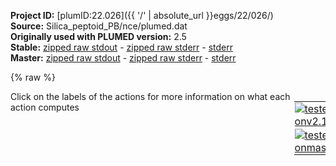 **Project ID:** [plumID:22.026]({{ '/' | absolute_url }}eggs/22/026/)  
**Source:** Silica_peptoid_PB/nce/plumed.dat  
**Originally used with PLUMED version:** 2.5  
**Stable:** [zipped raw stdout](plumed.dat.plumed.stdout.txt.zip) - [zipped raw stderr](plumed.dat.plumed.stderr.txt.zip) - [stderr](plumed.dat.plumed.stderr)  
**Master:** [zipped raw stdout](plumed.dat.plumed_master.stdout.txt.zip) - [zipped raw stderr](plumed.dat.plumed_master.stderr.txt.zip) - [stderr](plumed.dat.plumed_master.stderr)  

{% raw %}
<div style="width: 100%; float:left">
<div style="width: 90%; float:left" id="value_details_data/Silica_peptoid_PB/nce/plumed.dat"> Click on the labels of the actions for more information on what each action computes </div>
<div style="width: 10%; float:left"><table><tr><td style="padding:1px"><a href="plumed.dat.plumed.stderr"><img src="https://img.shields.io/badge/v2.10-passing-green.svg" alt="tested onv2.10" /></a></td></tr><tr><td style="padding:1px"><a href="plumed.dat.plumed_master.stderr"><img src="https://img.shields.io/badge/master-passing-green.svg" alt="tested onmaster" /></a></td></tr></table></div></div>
<pre style="width=97%;">
<span class="plumedtooltip" style="color:green">MOLINFO<span class="right">This command is used to provide information on the molecules that are present in your system. <a href="https://www.plumed.org/doc-master/user-doc/html/_m_o_l_i_n_f_o.html" style="color:green">More details</a><i></i></span></span> <span class="plumedtooltip">MOLTYPE<span class="right"> what kind of molecule is contained in the pdb file - usually not needed since protein/RNA/DNA are compatible<i></i></span></span>=protein <span class="plumedtooltip">STRUCTURE<span class="right">a file in pdb format containing a reference structure<i></i></span></span>=AhxNce6.pdb


<span style="display:none;" id="data/Silica_peptoid_PB/nce/plumed.dat">The MOLINFO action with label <b></b> calculates something</span><b name="data/Silica_peptoid_PB/nce/plumed.datbb" onclick='showPath("data/Silica_peptoid_PB/nce/plumed.dat","data/Silica_peptoid_PB/nce/plumed.datbb","data/Silica_peptoid_PB/nce/plumed.datbb","violet")'>bb</b><span style="display:none;" id="data/Silica_peptoid_PB/nce/plumed.datbb">The COM action with label <b>bb</b> calculates the following quantities:<table  align="center" frame="void" width="95%" cellpadding="5%"><tr><td width="5%"><b> Quantity </b>  </td><td width="5%"><b> Type </b>  </td><td><b> Description </b> </td></tr><tr><td width="5%">bb</td><td width="5%"><font color="violet">atoms</font></td><td>virtual atom calculated by COM action</td></tr></table></span>: <span class="plumedtooltip" style="color:green">COM<span class="right">Calculate the center of mass for a group of atoms. <a href="https://www.plumed.org/doc-master/user-doc/html/_c_o_m.html" style="color:green">More details</a><i></i></span></span> <span class="plumedtooltip">ATOMS<span class="right">the list of atoms which are involved the virtual atom's definition<i></i></span></span>=2947,2948,2949,2950,2953,2954,2964,2965,2968,2969,2979,2980,2983,2984,2994,2995,2998,2999,3009,3010,3013,3014,3024,3025,3028,3029

<b name="data/Silica_peptoid_PB/nce/plumed.datU1" onclick='showPath("data/Silica_peptoid_PB/nce/plumed.dat","data/Silica_peptoid_PB/nce/plumed.datU1","data/Silica_peptoid_PB/nce/plumed.datU1","violet")'>U1</b><span style="display:none;" id="data/Silica_peptoid_PB/nce/plumed.datU1">The COM action with label <b>U1</b> calculates the following quantities:<table  align="center" frame="void" width="95%" cellpadding="5%"><tr><td width="5%"><b> Quantity </b>  </td><td width="5%"><b> Type </b>  </td><td><b> Description </b> </td></tr><tr><td width="5%">U1</td><td width="5%"><font color="violet">atoms</font></td><td>virtual atom calculated by COM action</td></tr></table></span>: <span class="plumedtooltip" style="color:green">COM<span class="right">Calculate the center of mass for a group of atoms. <a href="https://www.plumed.org/doc-master/user-doc/html/_c_o_m.html" style="color:green">More details</a><i></i></span></span> <span class="plumedtooltip">ATOMS<span class="right">the list of atoms which are involved the virtual atom's definition<i></i></span></span>=2929-2946
<b name="data/Silica_peptoid_PB/nce/plumed.datU2" onclick='showPath("data/Silica_peptoid_PB/nce/plumed.dat","data/Silica_peptoid_PB/nce/plumed.datU2","data/Silica_peptoid_PB/nce/plumed.datU2","violet")'>U2</b><span style="display:none;" id="data/Silica_peptoid_PB/nce/plumed.datU2">The COM action with label <b>U2</b> calculates the following quantities:<table  align="center" frame="void" width="95%" cellpadding="5%"><tr><td width="5%"><b> Quantity </b>  </td><td width="5%"><b> Type </b>  </td><td><b> Description </b> </td></tr><tr><td width="5%">U2</td><td width="5%"><font color="violet">atoms</font></td><td>virtual atom calculated by COM action</td></tr></table></span>: <span class="plumedtooltip" style="color:green">COM<span class="right">Calculate the center of mass for a group of atoms. <a href="https://www.plumed.org/doc-master/user-doc/html/_c_o_m.html" style="color:green">More details</a><i></i></span></span> <span class="plumedtooltip">ATOMS<span class="right">the list of atoms which are involved the virtual atom's definition<i></i></span></span>=2955-2963
<b name="data/Silica_peptoid_PB/nce/plumed.datU3" onclick='showPath("data/Silica_peptoid_PB/nce/plumed.dat","data/Silica_peptoid_PB/nce/plumed.datU3","data/Silica_peptoid_PB/nce/plumed.datU3","violet")'>U3</b><span style="display:none;" id="data/Silica_peptoid_PB/nce/plumed.datU3">The COM action with label <b>U3</b> calculates the following quantities:<table  align="center" frame="void" width="95%" cellpadding="5%"><tr><td width="5%"><b> Quantity </b>  </td><td width="5%"><b> Type </b>  </td><td><b> Description </b> </td></tr><tr><td width="5%">U3</td><td width="5%"><font color="violet">atoms</font></td><td>virtual atom calculated by COM action</td></tr></table></span>: <span class="plumedtooltip" style="color:green">COM<span class="right">Calculate the center of mass for a group of atoms. <a href="https://www.plumed.org/doc-master/user-doc/html/_c_o_m.html" style="color:green">More details</a><i></i></span></span> <span class="plumedtooltip">ATOMS<span class="right">the list of atoms which are involved the virtual atom's definition<i></i></span></span>=2970-2978
<b name="data/Silica_peptoid_PB/nce/plumed.datU4" onclick='showPath("data/Silica_peptoid_PB/nce/plumed.dat","data/Silica_peptoid_PB/nce/plumed.datU4","data/Silica_peptoid_PB/nce/plumed.datU4","violet")'>U4</b><span style="display:none;" id="data/Silica_peptoid_PB/nce/plumed.datU4">The COM action with label <b>U4</b> calculates the following quantities:<table  align="center" frame="void" width="95%" cellpadding="5%"><tr><td width="5%"><b> Quantity </b>  </td><td width="5%"><b> Type </b>  </td><td><b> Description </b> </td></tr><tr><td width="5%">U4</td><td width="5%"><font color="violet">atoms</font></td><td>virtual atom calculated by COM action</td></tr></table></span>: <span class="plumedtooltip" style="color:green">COM<span class="right">Calculate the center of mass for a group of atoms. <a href="https://www.plumed.org/doc-master/user-doc/html/_c_o_m.html" style="color:green">More details</a><i></i></span></span> <span class="plumedtooltip">ATOMS<span class="right">the list of atoms which are involved the virtual atom's definition<i></i></span></span>=2985-2993
<b name="data/Silica_peptoid_PB/nce/plumed.datU5" onclick='showPath("data/Silica_peptoid_PB/nce/plumed.dat","data/Silica_peptoid_PB/nce/plumed.datU5","data/Silica_peptoid_PB/nce/plumed.datU5","violet")'>U5</b><span style="display:none;" id="data/Silica_peptoid_PB/nce/plumed.datU5">The COM action with label <b>U5</b> calculates the following quantities:<table  align="center" frame="void" width="95%" cellpadding="5%"><tr><td width="5%"><b> Quantity </b>  </td><td width="5%"><b> Type </b>  </td><td><b> Description </b> </td></tr><tr><td width="5%">U5</td><td width="5%"><font color="violet">atoms</font></td><td>virtual atom calculated by COM action</td></tr></table></span>: <span class="plumedtooltip" style="color:green">COM<span class="right">Calculate the center of mass for a group of atoms. <a href="https://www.plumed.org/doc-master/user-doc/html/_c_o_m.html" style="color:green">More details</a><i></i></span></span> <span class="plumedtooltip">ATOMS<span class="right">the list of atoms which are involved the virtual atom's definition<i></i></span></span>=3000-3008
<b name="data/Silica_peptoid_PB/nce/plumed.datU6" onclick='showPath("data/Silica_peptoid_PB/nce/plumed.dat","data/Silica_peptoid_PB/nce/plumed.datU6","data/Silica_peptoid_PB/nce/plumed.datU6","violet")'>U6</b><span style="display:none;" id="data/Silica_peptoid_PB/nce/plumed.datU6">The COM action with label <b>U6</b> calculates the following quantities:<table  align="center" frame="void" width="95%" cellpadding="5%"><tr><td width="5%"><b> Quantity </b>  </td><td width="5%"><b> Type </b>  </td><td><b> Description </b> </td></tr><tr><td width="5%">U6</td><td width="5%"><font color="violet">atoms</font></td><td>virtual atom calculated by COM action</td></tr></table></span>: <span class="plumedtooltip" style="color:green">COM<span class="right">Calculate the center of mass for a group of atoms. <a href="https://www.plumed.org/doc-master/user-doc/html/_c_o_m.html" style="color:green">More details</a><i></i></span></span> <span class="plumedtooltip">ATOMS<span class="right">the list of atoms which are involved the virtual atom's definition<i></i></span></span>=3015-3023
<b name="data/Silica_peptoid_PB/nce/plumed.datU7" onclick='showPath("data/Silica_peptoid_PB/nce/plumed.dat","data/Silica_peptoid_PB/nce/plumed.datU7","data/Silica_peptoid_PB/nce/plumed.datU7","violet")'>U7</b><span style="display:none;" id="data/Silica_peptoid_PB/nce/plumed.datU7">The COM action with label <b>U7</b> calculates the following quantities:<table  align="center" frame="void" width="95%" cellpadding="5%"><tr><td width="5%"><b> Quantity </b>  </td><td width="5%"><b> Type </b>  </td><td><b> Description </b> </td></tr><tr><td width="5%">U7</td><td width="5%"><font color="violet">atoms</font></td><td>virtual atom calculated by COM action</td></tr></table></span>: <span class="plumedtooltip" style="color:green">COM<span class="right">Calculate the center of mass for a group of atoms. <a href="https://www.plumed.org/doc-master/user-doc/html/_c_o_m.html" style="color:green">More details</a><i></i></span></span> <span class="plumedtooltip">ATOMS<span class="right">the list of atoms which are involved the virtual atom's definition<i></i></span></span>=3030-3041


<b name="data/Silica_peptoid_PB/nce/plumed.datsurf" onclick='showPath("data/Silica_peptoid_PB/nce/plumed.dat","data/Silica_peptoid_PB/nce/plumed.datsurf","data/Silica_peptoid_PB/nce/plumed.datsurf","violet")'>surf</b><span style="display:none;" id="data/Silica_peptoid_PB/nce/plumed.datsurf">The COM action with label <b>surf</b> calculates the following quantities:<table  align="center" frame="void" width="95%" cellpadding="5%"><tr><td width="5%"><b> Quantity </b>  </td><td width="5%"><b> Type </b>  </td><td><b> Description </b> </td></tr><tr><td width="5%">surf</td><td width="5%"><font color="violet">atoms</font></td><td>virtual atom calculated by COM action</td></tr></table></span>: <span class="plumedtooltip" style="color:green">COM<span class="right">Calculate the center of mass for a group of atoms. <a href="https://www.plumed.org/doc-master/user-doc/html/_c_o_m.html" style="color:green">More details</a><i></i></span></span> <span class="plumedtooltip">ATOMS<span class="right">the list of atoms which are involved the virtual atom's definition<i></i></span></span>=78,177,385,439,459,497,570,601,634,637,640,643,644,648,653,660,662,684,709,734,795,898,1036,1041,1110,1184,1222,1295,1328,1365,1368,1371,1373,1376,1377,1382,1389,1412,1438,1521,1620,1759,1829,1883,1903,1941,2014,2042,2046,2079,2082,2085,2087,2089,2093,2098,2105,2106,2107,2128,2153,2156,2183,2244,2347,2490,2560,2614,2634,2672,2745,2778,2815,2818,2821,2823,2826,2827,2832,2838,2861,2886,2892,2908

<b name="data/Silica_peptoid_PB/nce/plumed.datdbb" onclick='showPath("data/Silica_peptoid_PB/nce/plumed.dat","data/Silica_peptoid_PB/nce/plumed.datdbb","data/Silica_peptoid_PB/nce/plumed.datdbb","black")'>dbb</b><span style="display:none;" id="data/Silica_peptoid_PB/nce/plumed.datdbb">The DISTANCE action with label <b>dbb</b> calculates the following quantities:<table  align="center" frame="void" width="95%" cellpadding="5%"><tr><td width="5%"><b> Quantity </b>  </td><td width="5%"><b> Type </b>  </td><td><b> Description </b> </td></tr><tr><td width="5%">dbb.x</td><td width="5%"><font color="black">scalar</font></td><td>the x-component of the vector connecting the two atoms</td></tr><tr><td width="5%">dbb.y</td><td width="5%"><font color="black">scalar</font></td><td>the y-component of the vector connecting the two atoms</td></tr><tr><td width="5%">dbb.z</td><td width="5%"><font color="black">scalar</font></td><td>the z-component of the vector connecting the two atoms</td></tr></table></span>:  <span class="plumedtooltip" style="color:green">DISTANCE<span class="right">Calculate the distance between a pair of atoms. <a href="https://www.plumed.org/doc-master/user-doc/html/_d_i_s_t_a_n_c_e.html" style="color:green">More details</a><i></i></span></span> <span class="plumedtooltip">ATOMS<span class="right">the pair of atom that we are calculating the distance between<i></i></span></span>=<b name="data/Silica_peptoid_PB/nce/plumed.datsurf">surf</b>,<b name="data/Silica_peptoid_PB/nce/plumed.datbb">bb</b> <span class="plumedtooltip">COMPONENTS<span class="right"> calculate the x, y and z components of the distance separately and store them as label<i></i></span></span> <span class="plumedtooltip">NOPBC<span class="right"> ignore the periodic boundary conditions when calculating distances<i></i></span></span>
<b name="data/Silica_peptoid_PB/nce/plumed.datdU1" onclick='showPath("data/Silica_peptoid_PB/nce/plumed.dat","data/Silica_peptoid_PB/nce/plumed.datdU1","data/Silica_peptoid_PB/nce/plumed.datdU1","black")'>dU1</b><span style="display:none;" id="data/Silica_peptoid_PB/nce/plumed.datdU1">The DISTANCE action with label <b>dU1</b> calculates the following quantities:<table  align="center" frame="void" width="95%" cellpadding="5%"><tr><td width="5%"><b> Quantity </b>  </td><td width="5%"><b> Type </b>  </td><td><b> Description </b> </td></tr><tr><td width="5%">dU1.x</td><td width="5%"><font color="black">scalar</font></td><td>the x-component of the vector connecting the two atoms</td></tr><tr><td width="5%">dU1.y</td><td width="5%"><font color="black">scalar</font></td><td>the y-component of the vector connecting the two atoms</td></tr><tr><td width="5%">dU1.z</td><td width="5%"><font color="black">scalar</font></td><td>the z-component of the vector connecting the two atoms</td></tr></table></span>:  <span class="plumedtooltip" style="color:green">DISTANCE<span class="right">Calculate the distance between a pair of atoms. <a href="https://www.plumed.org/doc-master/user-doc/html/_d_i_s_t_a_n_c_e.html" style="color:green">More details</a><i></i></span></span> <span class="plumedtooltip">ATOMS<span class="right">the pair of atom that we are calculating the distance between<i></i></span></span>=<b name="data/Silica_peptoid_PB/nce/plumed.datsurf">surf</b>,<b name="data/Silica_peptoid_PB/nce/plumed.datU1">U1</b> <span class="plumedtooltip">COMPONENTS<span class="right"> calculate the x, y and z components of the distance separately and store them as label<i></i></span></span> <span class="plumedtooltip">NOPBC<span class="right"> ignore the periodic boundary conditions when calculating distances<i></i></span></span>
<b name="data/Silica_peptoid_PB/nce/plumed.datdU2" onclick='showPath("data/Silica_peptoid_PB/nce/plumed.dat","data/Silica_peptoid_PB/nce/plumed.datdU2","data/Silica_peptoid_PB/nce/plumed.datdU2","black")'>dU2</b><span style="display:none;" id="data/Silica_peptoid_PB/nce/plumed.datdU2">The DISTANCE action with label <b>dU2</b> calculates the following quantities:<table  align="center" frame="void" width="95%" cellpadding="5%"><tr><td width="5%"><b> Quantity </b>  </td><td width="5%"><b> Type </b>  </td><td><b> Description </b> </td></tr><tr><td width="5%">dU2.x</td><td width="5%"><font color="black">scalar</font></td><td>the x-component of the vector connecting the two atoms</td></tr><tr><td width="5%">dU2.y</td><td width="5%"><font color="black">scalar</font></td><td>the y-component of the vector connecting the two atoms</td></tr><tr><td width="5%">dU2.z</td><td width="5%"><font color="black">scalar</font></td><td>the z-component of the vector connecting the two atoms</td></tr></table></span>:  <span class="plumedtooltip" style="color:green">DISTANCE<span class="right">Calculate the distance between a pair of atoms. <a href="https://www.plumed.org/doc-master/user-doc/html/_d_i_s_t_a_n_c_e.html" style="color:green">More details</a><i></i></span></span> <span class="plumedtooltip">ATOMS<span class="right">the pair of atom that we are calculating the distance between<i></i></span></span>=<b name="data/Silica_peptoid_PB/nce/plumed.datsurf">surf</b>,<b name="data/Silica_peptoid_PB/nce/plumed.datU2">U2</b> <span class="plumedtooltip">COMPONENTS<span class="right"> calculate the x, y and z components of the distance separately and store them as label<i></i></span></span> <span class="plumedtooltip">NOPBC<span class="right"> ignore the periodic boundary conditions when calculating distances<i></i></span></span>
<b name="data/Silica_peptoid_PB/nce/plumed.datdU3" onclick='showPath("data/Silica_peptoid_PB/nce/plumed.dat","data/Silica_peptoid_PB/nce/plumed.datdU3","data/Silica_peptoid_PB/nce/plumed.datdU3","black")'>dU3</b><span style="display:none;" id="data/Silica_peptoid_PB/nce/plumed.datdU3">The DISTANCE action with label <b>dU3</b> calculates the following quantities:<table  align="center" frame="void" width="95%" cellpadding="5%"><tr><td width="5%"><b> Quantity </b>  </td><td width="5%"><b> Type </b>  </td><td><b> Description </b> </td></tr><tr><td width="5%">dU3.x</td><td width="5%"><font color="black">scalar</font></td><td>the x-component of the vector connecting the two atoms</td></tr><tr><td width="5%">dU3.y</td><td width="5%"><font color="black">scalar</font></td><td>the y-component of the vector connecting the two atoms</td></tr><tr><td width="5%">dU3.z</td><td width="5%"><font color="black">scalar</font></td><td>the z-component of the vector connecting the two atoms</td></tr></table></span>:  <span class="plumedtooltip" style="color:green">DISTANCE<span class="right">Calculate the distance between a pair of atoms. <a href="https://www.plumed.org/doc-master/user-doc/html/_d_i_s_t_a_n_c_e.html" style="color:green">More details</a><i></i></span></span> <span class="plumedtooltip">ATOMS<span class="right">the pair of atom that we are calculating the distance between<i></i></span></span>=<b name="data/Silica_peptoid_PB/nce/plumed.datsurf">surf</b>,<b name="data/Silica_peptoid_PB/nce/plumed.datU3">U3</b> <span class="plumedtooltip">COMPONENTS<span class="right"> calculate the x, y and z components of the distance separately and store them as label<i></i></span></span> <span class="plumedtooltip">NOPBC<span class="right"> ignore the periodic boundary conditions when calculating distances<i></i></span></span>
<b name="data/Silica_peptoid_PB/nce/plumed.datdU4" onclick='showPath("data/Silica_peptoid_PB/nce/plumed.dat","data/Silica_peptoid_PB/nce/plumed.datdU4","data/Silica_peptoid_PB/nce/plumed.datdU4","black")'>dU4</b><span style="display:none;" id="data/Silica_peptoid_PB/nce/plumed.datdU4">The DISTANCE action with label <b>dU4</b> calculates the following quantities:<table  align="center" frame="void" width="95%" cellpadding="5%"><tr><td width="5%"><b> Quantity </b>  </td><td width="5%"><b> Type </b>  </td><td><b> Description </b> </td></tr><tr><td width="5%">dU4.x</td><td width="5%"><font color="black">scalar</font></td><td>the x-component of the vector connecting the two atoms</td></tr><tr><td width="5%">dU4.y</td><td width="5%"><font color="black">scalar</font></td><td>the y-component of the vector connecting the two atoms</td></tr><tr><td width="5%">dU4.z</td><td width="5%"><font color="black">scalar</font></td><td>the z-component of the vector connecting the two atoms</td></tr></table></span>:  <span class="plumedtooltip" style="color:green">DISTANCE<span class="right">Calculate the distance between a pair of atoms. <a href="https://www.plumed.org/doc-master/user-doc/html/_d_i_s_t_a_n_c_e.html" style="color:green">More details</a><i></i></span></span> <span class="plumedtooltip">ATOMS<span class="right">the pair of atom that we are calculating the distance between<i></i></span></span>=<b name="data/Silica_peptoid_PB/nce/plumed.datsurf">surf</b>,<b name="data/Silica_peptoid_PB/nce/plumed.datU4">U4</b> <span class="plumedtooltip">COMPONENTS<span class="right"> calculate the x, y and z components of the distance separately and store them as label<i></i></span></span> <span class="plumedtooltip">NOPBC<span class="right"> ignore the periodic boundary conditions when calculating distances<i></i></span></span>
<b name="data/Silica_peptoid_PB/nce/plumed.datdU5" onclick='showPath("data/Silica_peptoid_PB/nce/plumed.dat","data/Silica_peptoid_PB/nce/plumed.datdU5","data/Silica_peptoid_PB/nce/plumed.datdU5","black")'>dU5</b><span style="display:none;" id="data/Silica_peptoid_PB/nce/plumed.datdU5">The DISTANCE action with label <b>dU5</b> calculates the following quantities:<table  align="center" frame="void" width="95%" cellpadding="5%"><tr><td width="5%"><b> Quantity </b>  </td><td width="5%"><b> Type </b>  </td><td><b> Description </b> </td></tr><tr><td width="5%">dU5.x</td><td width="5%"><font color="black">scalar</font></td><td>the x-component of the vector connecting the two atoms</td></tr><tr><td width="5%">dU5.y</td><td width="5%"><font color="black">scalar</font></td><td>the y-component of the vector connecting the two atoms</td></tr><tr><td width="5%">dU5.z</td><td width="5%"><font color="black">scalar</font></td><td>the z-component of the vector connecting the two atoms</td></tr></table></span>:  <span class="plumedtooltip" style="color:green">DISTANCE<span class="right">Calculate the distance between a pair of atoms. <a href="https://www.plumed.org/doc-master/user-doc/html/_d_i_s_t_a_n_c_e.html" style="color:green">More details</a><i></i></span></span> <span class="plumedtooltip">ATOMS<span class="right">the pair of atom that we are calculating the distance between<i></i></span></span>=<b name="data/Silica_peptoid_PB/nce/plumed.datsurf">surf</b>,<b name="data/Silica_peptoid_PB/nce/plumed.datU5">U5</b> <span class="plumedtooltip">COMPONENTS<span class="right"> calculate the x, y and z components of the distance separately and store them as label<i></i></span></span> <span class="plumedtooltip">NOPBC<span class="right"> ignore the periodic boundary conditions when calculating distances<i></i></span></span>
<b name="data/Silica_peptoid_PB/nce/plumed.datdU6" onclick='showPath("data/Silica_peptoid_PB/nce/plumed.dat","data/Silica_peptoid_PB/nce/plumed.datdU6","data/Silica_peptoid_PB/nce/plumed.datdU6","black")'>dU6</b><span style="display:none;" id="data/Silica_peptoid_PB/nce/plumed.datdU6">The DISTANCE action with label <b>dU6</b> calculates the following quantities:<table  align="center" frame="void" width="95%" cellpadding="5%"><tr><td width="5%"><b> Quantity </b>  </td><td width="5%"><b> Type </b>  </td><td><b> Description </b> </td></tr><tr><td width="5%">dU6.x</td><td width="5%"><font color="black">scalar</font></td><td>the x-component of the vector connecting the two atoms</td></tr><tr><td width="5%">dU6.y</td><td width="5%"><font color="black">scalar</font></td><td>the y-component of the vector connecting the two atoms</td></tr><tr><td width="5%">dU6.z</td><td width="5%"><font color="black">scalar</font></td><td>the z-component of the vector connecting the two atoms</td></tr></table></span>:  <span class="plumedtooltip" style="color:green">DISTANCE<span class="right">Calculate the distance between a pair of atoms. <a href="https://www.plumed.org/doc-master/user-doc/html/_d_i_s_t_a_n_c_e.html" style="color:green">More details</a><i></i></span></span> <span class="plumedtooltip">ATOMS<span class="right">the pair of atom that we are calculating the distance between<i></i></span></span>=<b name="data/Silica_peptoid_PB/nce/plumed.datsurf">surf</b>,<b name="data/Silica_peptoid_PB/nce/plumed.datU6">U6</b> <span class="plumedtooltip">COMPONENTS<span class="right"> calculate the x, y and z components of the distance separately and store them as label<i></i></span></span> <span class="plumedtooltip">NOPBC<span class="right"> ignore the periodic boundary conditions when calculating distances<i></i></span></span>
<b name="data/Silica_peptoid_PB/nce/plumed.datdU7" onclick='showPath("data/Silica_peptoid_PB/nce/plumed.dat","data/Silica_peptoid_PB/nce/plumed.datdU7","data/Silica_peptoid_PB/nce/plumed.datdU7","black")'>dU7</b><span style="display:none;" id="data/Silica_peptoid_PB/nce/plumed.datdU7">The DISTANCE action with label <b>dU7</b> calculates the following quantities:<table  align="center" frame="void" width="95%" cellpadding="5%"><tr><td width="5%"><b> Quantity </b>  </td><td width="5%"><b> Type </b>  </td><td><b> Description </b> </td></tr><tr><td width="5%">dU7.x</td><td width="5%"><font color="black">scalar</font></td><td>the x-component of the vector connecting the two atoms</td></tr><tr><td width="5%">dU7.y</td><td width="5%"><font color="black">scalar</font></td><td>the y-component of the vector connecting the two atoms</td></tr><tr><td width="5%">dU7.z</td><td width="5%"><font color="black">scalar</font></td><td>the z-component of the vector connecting the two atoms</td></tr></table></span>:  <span class="plumedtooltip" style="color:green">DISTANCE<span class="right">Calculate the distance between a pair of atoms. <a href="https://www.plumed.org/doc-master/user-doc/html/_d_i_s_t_a_n_c_e.html" style="color:green">More details</a><i></i></span></span> <span class="plumedtooltip">ATOMS<span class="right">the pair of atom that we are calculating the distance between<i></i></span></span>=<b name="data/Silica_peptoid_PB/nce/plumed.datsurf">surf</b>,<b name="data/Silica_peptoid_PB/nce/plumed.datU7">U7</b> <span class="plumedtooltip">COMPONENTS<span class="right"> calculate the x, y and z components of the distance separately and store them as label<i></i></span></span> <span class="plumedtooltip">NOPBC<span class="right"> ignore the periodic boundary conditions when calculating distances<i></i></span></span>
<br/><span class="plumedtooltip" style="color:green">UPPER_WALLS<span class="right">Defines a wall for the value of one or more collective variables, <a href="https://www.plumed.org/doc-master/user-doc/html/_u_p_p_e_r__w_a_l_l_s.html" style="color:green">More details</a><i></i></span></span> <span class="plumedtooltip">ARG<span class="right">the arguments on which the bias is acting<i></i></span></span>=<b name="data/Silica_peptoid_PB/nce/plumed.datdbb">dbb.z</b> <span class="plumedtooltip">AT<span class="right">the positions of the wall<i></i></span></span>=4.5 <span class="plumedtooltip">KAPPA<span class="right">the force constant for the wall<i></i></span></span>=1000000 <span class="plumedtooltip">LABEL<span class="right">a label for the action so that its output can be referenced in the input to other actions<i></i></span></span>=<b name="data/Silica_peptoid_PB/nce/plumed.datuwall_bb" onclick='showPath("data/Silica_peptoid_PB/nce/plumed.dat","data/Silica_peptoid_PB/nce/plumed.datuwall_bb","data/Silica_peptoid_PB/nce/plumed.datuwall_bb","black")'>uwall_bb</b><span style="display:none;" id="data/Silica_peptoid_PB/nce/plumed.datuwall_bb">The UPPER_WALLS action with label <b>uwall_bb</b> calculates the following quantities:<table  align="center" frame="void" width="95%" cellpadding="5%"><tr><td width="5%"><b> Quantity </b>  </td><td width="5%"><b> Type </b>  </td><td><b> Description </b> </td></tr><tr><td width="5%">uwall_bb.bias</td><td width="5%"><font color="black">scalar</font></td><td>the instantaneous value of the bias potential</td></tr><tr><td width="5%">uwall_bb.force2</td><td width="5%"><font color="black">scalar</font></td><td>the instantaneous value of the squared force due to this bias potential</td></tr></table></span>
<span class="plumedtooltip" style="color:green">UPPER_WALLS<span class="right">Defines a wall for the value of one or more collective variables, <a href="https://www.plumed.org/doc-master/user-doc/html/_u_p_p_e_r__w_a_l_l_s.html" style="color:green">More details</a><i></i></span></span> <span class="plumedtooltip">ARG<span class="right">the arguments on which the bias is acting<i></i></span></span>=<b name="data/Silica_peptoid_PB/nce/plumed.datdU1">dU1.z</b> <span class="plumedtooltip">AT<span class="right">the positions of the wall<i></i></span></span>=4.5 <span class="plumedtooltip">KAPPA<span class="right">the force constant for the wall<i></i></span></span>=1000000 <span class="plumedtooltip">LABEL<span class="right">a label for the action so that its output can be referenced in the input to other actions<i></i></span></span>=<b name="data/Silica_peptoid_PB/nce/plumed.datuwall_U1" onclick='showPath("data/Silica_peptoid_PB/nce/plumed.dat","data/Silica_peptoid_PB/nce/plumed.datuwall_U1","data/Silica_peptoid_PB/nce/plumed.datuwall_U1","black")'>uwall_U1</b><span style="display:none;" id="data/Silica_peptoid_PB/nce/plumed.datuwall_U1">The UPPER_WALLS action with label <b>uwall_U1</b> calculates the following quantities:<table  align="center" frame="void" width="95%" cellpadding="5%"><tr><td width="5%"><b> Quantity </b>  </td><td width="5%"><b> Type </b>  </td><td><b> Description </b> </td></tr><tr><td width="5%">uwall_U1.bias</td><td width="5%"><font color="black">scalar</font></td><td>the instantaneous value of the bias potential</td></tr><tr><td width="5%">uwall_U1.force2</td><td width="5%"><font color="black">scalar</font></td><td>the instantaneous value of the squared force due to this bias potential</td></tr></table></span>
<span class="plumedtooltip" style="color:green">UPPER_WALLS<span class="right">Defines a wall for the value of one or more collective variables, <a href="https://www.plumed.org/doc-master/user-doc/html/_u_p_p_e_r__w_a_l_l_s.html" style="color:green">More details</a><i></i></span></span> <span class="plumedtooltip">ARG<span class="right">the arguments on which the bias is acting<i></i></span></span>=<b name="data/Silica_peptoid_PB/nce/plumed.datdU2">dU2.z</b> <span class="plumedtooltip">AT<span class="right">the positions of the wall<i></i></span></span>=4.5 <span class="plumedtooltip">KAPPA<span class="right">the force constant for the wall<i></i></span></span>=1000000 <span class="plumedtooltip">LABEL<span class="right">a label for the action so that its output can be referenced in the input to other actions<i></i></span></span>=<b name="data/Silica_peptoid_PB/nce/plumed.datuwall_U2" onclick='showPath("data/Silica_peptoid_PB/nce/plumed.dat","data/Silica_peptoid_PB/nce/plumed.datuwall_U2","data/Silica_peptoid_PB/nce/plumed.datuwall_U2","black")'>uwall_U2</b><span style="display:none;" id="data/Silica_peptoid_PB/nce/plumed.datuwall_U2">The UPPER_WALLS action with label <b>uwall_U2</b> calculates the following quantities:<table  align="center" frame="void" width="95%" cellpadding="5%"><tr><td width="5%"><b> Quantity </b>  </td><td width="5%"><b> Type </b>  </td><td><b> Description </b> </td></tr><tr><td width="5%">uwall_U2.bias</td><td width="5%"><font color="black">scalar</font></td><td>the instantaneous value of the bias potential</td></tr><tr><td width="5%">uwall_U2.force2</td><td width="5%"><font color="black">scalar</font></td><td>the instantaneous value of the squared force due to this bias potential</td></tr></table></span>
<span class="plumedtooltip" style="color:green">UPPER_WALLS<span class="right">Defines a wall for the value of one or more collective variables, <a href="https://www.plumed.org/doc-master/user-doc/html/_u_p_p_e_r__w_a_l_l_s.html" style="color:green">More details</a><i></i></span></span> <span class="plumedtooltip">ARG<span class="right">the arguments on which the bias is acting<i></i></span></span>=<b name="data/Silica_peptoid_PB/nce/plumed.datdU3">dU3.z</b> <span class="plumedtooltip">AT<span class="right">the positions of the wall<i></i></span></span>=4.5 <span class="plumedtooltip">KAPPA<span class="right">the force constant for the wall<i></i></span></span>=1000000 <span class="plumedtooltip">LABEL<span class="right">a label for the action so that its output can be referenced in the input to other actions<i></i></span></span>=<b name="data/Silica_peptoid_PB/nce/plumed.datuwall_U3" onclick='showPath("data/Silica_peptoid_PB/nce/plumed.dat","data/Silica_peptoid_PB/nce/plumed.datuwall_U3","data/Silica_peptoid_PB/nce/plumed.datuwall_U3","black")'>uwall_U3</b><span style="display:none;" id="data/Silica_peptoid_PB/nce/plumed.datuwall_U3">The UPPER_WALLS action with label <b>uwall_U3</b> calculates the following quantities:<table  align="center" frame="void" width="95%" cellpadding="5%"><tr><td width="5%"><b> Quantity </b>  </td><td width="5%"><b> Type </b>  </td><td><b> Description </b> </td></tr><tr><td width="5%">uwall_U3.bias</td><td width="5%"><font color="black">scalar</font></td><td>the instantaneous value of the bias potential</td></tr><tr><td width="5%">uwall_U3.force2</td><td width="5%"><font color="black">scalar</font></td><td>the instantaneous value of the squared force due to this bias potential</td></tr></table></span>
<span class="plumedtooltip" style="color:green">UPPER_WALLS<span class="right">Defines a wall for the value of one or more collective variables, <a href="https://www.plumed.org/doc-master/user-doc/html/_u_p_p_e_r__w_a_l_l_s.html" style="color:green">More details</a><i></i></span></span> <span class="plumedtooltip">ARG<span class="right">the arguments on which the bias is acting<i></i></span></span>=<b name="data/Silica_peptoid_PB/nce/plumed.datdU4">dU4.z</b> <span class="plumedtooltip">AT<span class="right">the positions of the wall<i></i></span></span>=4.5 <span class="plumedtooltip">KAPPA<span class="right">the force constant for the wall<i></i></span></span>=1000000 <span class="plumedtooltip">LABEL<span class="right">a label for the action so that its output can be referenced in the input to other actions<i></i></span></span>=<b name="data/Silica_peptoid_PB/nce/plumed.datuwall_U4" onclick='showPath("data/Silica_peptoid_PB/nce/plumed.dat","data/Silica_peptoid_PB/nce/plumed.datuwall_U4","data/Silica_peptoid_PB/nce/plumed.datuwall_U4","black")'>uwall_U4</b><span style="display:none;" id="data/Silica_peptoid_PB/nce/plumed.datuwall_U4">The UPPER_WALLS action with label <b>uwall_U4</b> calculates the following quantities:<table  align="center" frame="void" width="95%" cellpadding="5%"><tr><td width="5%"><b> Quantity </b>  </td><td width="5%"><b> Type </b>  </td><td><b> Description </b> </td></tr><tr><td width="5%">uwall_U4.bias</td><td width="5%"><font color="black">scalar</font></td><td>the instantaneous value of the bias potential</td></tr><tr><td width="5%">uwall_U4.force2</td><td width="5%"><font color="black">scalar</font></td><td>the instantaneous value of the squared force due to this bias potential</td></tr></table></span>
<span class="plumedtooltip" style="color:green">UPPER_WALLS<span class="right">Defines a wall for the value of one or more collective variables, <a href="https://www.plumed.org/doc-master/user-doc/html/_u_p_p_e_r__w_a_l_l_s.html" style="color:green">More details</a><i></i></span></span> <span class="plumedtooltip">ARG<span class="right">the arguments on which the bias is acting<i></i></span></span>=<b name="data/Silica_peptoid_PB/nce/plumed.datdU5">dU5.z</b> <span class="plumedtooltip">AT<span class="right">the positions of the wall<i></i></span></span>=4.5 <span class="plumedtooltip">KAPPA<span class="right">the force constant for the wall<i></i></span></span>=1000000 <span class="plumedtooltip">LABEL<span class="right">a label for the action so that its output can be referenced in the input to other actions<i></i></span></span>=<b name="data/Silica_peptoid_PB/nce/plumed.datuwall_U5" onclick='showPath("data/Silica_peptoid_PB/nce/plumed.dat","data/Silica_peptoid_PB/nce/plumed.datuwall_U5","data/Silica_peptoid_PB/nce/plumed.datuwall_U5","black")'>uwall_U5</b><span style="display:none;" id="data/Silica_peptoid_PB/nce/plumed.datuwall_U5">The UPPER_WALLS action with label <b>uwall_U5</b> calculates the following quantities:<table  align="center" frame="void" width="95%" cellpadding="5%"><tr><td width="5%"><b> Quantity </b>  </td><td width="5%"><b> Type </b>  </td><td><b> Description </b> </td></tr><tr><td width="5%">uwall_U5.bias</td><td width="5%"><font color="black">scalar</font></td><td>the instantaneous value of the bias potential</td></tr><tr><td width="5%">uwall_U5.force2</td><td width="5%"><font color="black">scalar</font></td><td>the instantaneous value of the squared force due to this bias potential</td></tr></table></span>
<span class="plumedtooltip" style="color:green">UPPER_WALLS<span class="right">Defines a wall for the value of one or more collective variables, <a href="https://www.plumed.org/doc-master/user-doc/html/_u_p_p_e_r__w_a_l_l_s.html" style="color:green">More details</a><i></i></span></span> <span class="plumedtooltip">ARG<span class="right">the arguments on which the bias is acting<i></i></span></span>=<b name="data/Silica_peptoid_PB/nce/plumed.datdU6">dU6.z</b> <span class="plumedtooltip">AT<span class="right">the positions of the wall<i></i></span></span>=4.5 <span class="plumedtooltip">KAPPA<span class="right">the force constant for the wall<i></i></span></span>=1000000 <span class="plumedtooltip">LABEL<span class="right">a label for the action so that its output can be referenced in the input to other actions<i></i></span></span>=<b name="data/Silica_peptoid_PB/nce/plumed.datuwall_U6" onclick='showPath("data/Silica_peptoid_PB/nce/plumed.dat","data/Silica_peptoid_PB/nce/plumed.datuwall_U6","data/Silica_peptoid_PB/nce/plumed.datuwall_U6","black")'>uwall_U6</b><span style="display:none;" id="data/Silica_peptoid_PB/nce/plumed.datuwall_U6">The UPPER_WALLS action with label <b>uwall_U6</b> calculates the following quantities:<table  align="center" frame="void" width="95%" cellpadding="5%"><tr><td width="5%"><b> Quantity </b>  </td><td width="5%"><b> Type </b>  </td><td><b> Description </b> </td></tr><tr><td width="5%">uwall_U6.bias</td><td width="5%"><font color="black">scalar</font></td><td>the instantaneous value of the bias potential</td></tr><tr><td width="5%">uwall_U6.force2</td><td width="5%"><font color="black">scalar</font></td><td>the instantaneous value of the squared force due to this bias potential</td></tr></table></span>
<span class="plumedtooltip" style="color:green">UPPER_WALLS<span class="right">Defines a wall for the value of one or more collective variables, <a href="https://www.plumed.org/doc-master/user-doc/html/_u_p_p_e_r__w_a_l_l_s.html" style="color:green">More details</a><i></i></span></span> <span class="plumedtooltip">ARG<span class="right">the arguments on which the bias is acting<i></i></span></span>=<b name="data/Silica_peptoid_PB/nce/plumed.datdU7">dU7.z</b> <span class="plumedtooltip">AT<span class="right">the positions of the wall<i></i></span></span>=4.5 <span class="plumedtooltip">KAPPA<span class="right">the force constant for the wall<i></i></span></span>=1000000 <span class="plumedtooltip">LABEL<span class="right">a label for the action so that its output can be referenced in the input to other actions<i></i></span></span>=<b name="data/Silica_peptoid_PB/nce/plumed.datuwall_U7" onclick='showPath("data/Silica_peptoid_PB/nce/plumed.dat","data/Silica_peptoid_PB/nce/plumed.datuwall_U7","data/Silica_peptoid_PB/nce/plumed.datuwall_U7","black")'>uwall_U7</b><span style="display:none;" id="data/Silica_peptoid_PB/nce/plumed.datuwall_U7">The UPPER_WALLS action with label <b>uwall_U7</b> calculates the following quantities:<table  align="center" frame="void" width="95%" cellpadding="5%"><tr><td width="5%"><b> Quantity </b>  </td><td width="5%"><b> Type </b>  </td><td><b> Description </b> </td></tr><tr><td width="5%">uwall_U7.bias</td><td width="5%"><font color="black">scalar</font></td><td>the instantaneous value of the bias potential</td></tr><tr><td width="5%">uwall_U7.force2</td><td width="5%"><font color="black">scalar</font></td><td>the instantaneous value of the squared force due to this bias potential</td></tr></table></span>
<br/><span class="plumedtooltip" style="color:green">GYRATION<span class="right">Calculate the radius of gyration, or other properties related to it. <a href="https://www.plumed.org/doc-master/user-doc/html/_g_y_r_a_t_i_o_n.html" style="color:green">More details</a><i></i></span></span> <span class="plumedtooltip">TYPE<span class="right"> The type of calculation relative to the Gyration Tensor you want to perform<i></i></span></span>=RADIUS <span class="plumedtooltip">ATOMS<span class="right">the group of atoms that you are calculating the Gyration Tensor for<i></i></span></span>=2929-3041 <span class="plumedtooltip">LABEL<span class="right">a label for the action so that its output can be referenced in the input to other actions<i></i></span></span>=<b name="data/Silica_peptoid_PB/nce/plumed.datrg" onclick='showPath("data/Silica_peptoid_PB/nce/plumed.dat","data/Silica_peptoid_PB/nce/plumed.datrg","data/Silica_peptoid_PB/nce/plumed.datrg","black")'>rg</b><span style="display:none;" id="data/Silica_peptoid_PB/nce/plumed.datrg">The GYRATION action with label <b>rg</b> calculates the following quantities:<table  align="center" frame="void" width="95%" cellpadding="5%"><tr><td width="5%"><b> Quantity </b>  </td><td width="5%"><b> Type </b>  </td><td><b> Description </b> </td></tr><tr><td width="5%">rg</td><td width="5%"><font color="black">scalar</font></td><td>the radius of gyration</td></tr></table></span>
<br/><span class="plumedtooltip" style="color:green">PBMETAD<span class="right">Used to performed Parallel Bias metadynamics. <a href="https://www.plumed.org/doc-master/user-doc/html/_p_b_m_e_t_a_d.html" style="color:green">More details</a><i></i></span></span> ...
<span class="plumedtooltip">WALKERS_MPI<span class="right"> Switch on MPI version of multiple walkers - not compatible with WALKERS_* options other than WALKERS_DIR<i></i></span></span>
<span class="plumedtooltip">ARG<span class="right">the labels of the scalars on which the bias will act<i></i></span></span>=<b name="data/Silica_peptoid_PB/nce/plumed.datdbb">dbb.z</b>,<b name="data/Silica_peptoid_PB/nce/plumed.datdU1">dU1.z</b>,<b name="data/Silica_peptoid_PB/nce/plumed.datdU2">dU2.z</b>,<b name="data/Silica_peptoid_PB/nce/plumed.datdU3">dU3.z</b>,<b name="data/Silica_peptoid_PB/nce/plumed.datdU4">dU4.z</b>,<b name="data/Silica_peptoid_PB/nce/plumed.datdU5">dU5.z</b>,<b name="data/Silica_peptoid_PB/nce/plumed.datdU6">dU6.z</b>,<b name="data/Silica_peptoid_PB/nce/plumed.datdU7">dU7.z</b>,<b name="data/Silica_peptoid_PB/nce/plumed.datrg">rg</b>
<span class="plumedtooltip">SIGMA<span class="right">the widths of the Gaussian hills<i></i></span></span>=200.0
<span class="plumedtooltip">ADAPTIVE<span class="right">use a geometric (=GEOM) or diffusion (=DIFF) based hills width scheme<i></i></span></span>=DIFF
<span class="plumedtooltip">SIGMA_MIN<span class="right">the lower bounds for the sigmas (in CV units) when using adaptive hills<i></i></span></span>=0.01,0.01,0.01,0.01,0.01,0.01,0.01,0.01,0.01
<span class="plumedtooltip">SIGMA_MAX<span class="right">the upper bounds for the sigmas (in CV units) when using adaptive hills<i></i></span></span>=1.0,1.0,1.0,1.0,1.0,1.0,1.0,1.0,0.5
<span class="plumedtooltip">HEIGHT<span class="right">the height of the Gaussian hills, one for all biases<i></i></span></span>=1.2 <span style="color:blue" class="comment">#kJ/mol</span>
<span class="plumedtooltip">PACE<span class="right">the frequency for hill addition, one for all biases<i></i></span></span>=500
<span class="plumedtooltip">BIASFACTOR<span class="right">use well tempered metadynamics with this bias factor, one for all biases<i></i></span></span>=25  <span style="color:blue" class="comment"># Sqrt[cv]*8</span>
<span class="plumedtooltip">TEMP<span class="right">the system temperature - this is only needed if you are doing well-tempered metadynamics<i></i></span></span>=300.0
<span class="plumedtooltip">LABEL<span class="right">a label for the action so that its output can be referenced in the input to other actions<i></i></span></span>=<b name="data/Silica_peptoid_PB/nce/plumed.datPBMETAD" onclick='showPath("data/Silica_peptoid_PB/nce/plumed.dat","data/Silica_peptoid_PB/nce/plumed.datPBMETAD","data/Silica_peptoid_PB/nce/plumed.datPBMETAD","black")'>PBMETAD</b><span style="display:none;" id="data/Silica_peptoid_PB/nce/plumed.datPBMETAD">The PBMETAD action with label <b>PBMETAD</b> calculates the following quantities:<table  align="center" frame="void" width="95%" cellpadding="5%"><tr><td width="5%"><b> Quantity </b>  </td><td width="5%"><b> Type </b>  </td><td><b> Description </b> </td></tr><tr><td width="5%">PBMETAD.bias</td><td width="5%"><font color="black">scalar</font></td><td>the instantaneous value of the bias potential</td></tr></table></span>
<span class="plumedtooltip">GRID_MIN<span class="right">the lower bounds for the grid<i></i></span></span>=-0.5,-0.5,-0.5,-0.5,-0.5,-0.5,-0.5,-0.5,0.0
<span class="plumedtooltip">GRID_MAX<span class="right">the upper bounds for the grid<i></i></span></span>=5.5,5.5,5.5,5.5,5.5,5.5,5.5,5.5,4.0
<span class="plumedtooltip">FILE<span class="right">files in which the lists of added hills are stored, default names are assigned using arguments if FILE is not found<i></i></span></span>=<b name="data/Silica_peptoid_PB/nce/plumed.dat">../HILLS.dbb</b>,<b name="data/Silica_peptoid_PB/nce/plumed.dat">../HILLS.dU1</b>,<b name="data/Silica_peptoid_PB/nce/plumed.dat">../HILLS.dU2</b>,<b name="data/Silica_peptoid_PB/nce/plumed.dat">../HILLS.dU3</b>,<b name="data/Silica_peptoid_PB/nce/plumed.dat">../HILLS.dU4</b>,<b name="data/Silica_peptoid_PB/nce/plumed.dat">../HILLS.dU5</b>,<b name="data/Silica_peptoid_PB/nce/plumed.dat">../HILLS.dU6</b>,<b name="data/Silica_peptoid_PB/nce/plumed.dat">../HILLS.dU7</b>,<b name="data/Silica_peptoid_PB/nce/plumed.dat">../HILLS.rg</b>
... PBMETAD
<br/><span class="plumedtooltip" style="color:green">PRINT<span class="right">Print quantities to a file. <a href="https://www.plumed.org/doc-master/user-doc/html/_p_r_i_n_t.html" style="color:green">More details</a><i></i></span></span> <span class="plumedtooltip">ARG<span class="right">the labels of the values that you would like to print to the file<i></i></span></span>=<b name="data/Silica_peptoid_PB/nce/plumed.datdbb">dbb.z</b>,<b name="data/Silica_peptoid_PB/nce/plumed.datdU1">dU1.z</b>,<b name="data/Silica_peptoid_PB/nce/plumed.datdU2">dU2.z</b>,<b name="data/Silica_peptoid_PB/nce/plumed.datdU3">dU3.z</b>,<b name="data/Silica_peptoid_PB/nce/plumed.datdU4">dU4.z</b>,<b name="data/Silica_peptoid_PB/nce/plumed.datdU5">dU5.z</b>,<b name="data/Silica_peptoid_PB/nce/plumed.datdU6">dU6.z</b>,<b name="data/Silica_peptoid_PB/nce/plumed.datdU7">dU7.z</b>,<b name="data/Silica_peptoid_PB/nce/plumed.datrg">rg</b>,<b name="data/Silica_peptoid_PB/nce/plumed.datPBMETAD">PBMETAD.bias</b> <span class="plumedtooltip">STRIDE<span class="right"> the frequency with which the quantities of interest should be output<i></i></span></span>=500 <span class="plumedtooltip">FILE<span class="right">the name of the file on which to output these quantities<i></i></span></span>=COLVAR
</pre>
{% endraw %}
